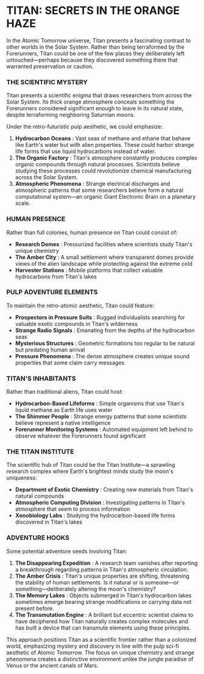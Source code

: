 # TITAN: SECRETS IN THE ORANGE HAZE

In the Atomic Tomorrow universe, Titan presents a fascinating contrast to other worlds in the Solar System. Rather than being terraformed by the Forerunners, Titan could be one of the few places they deliberately left untouched—perhaps because they discovered something there that warranted preservation or caution.

### THE SCIENTIFIC MYSTERY

Titan presents a scientific enigma that draws researchers from across the Solar System. Its thick orange atmosphere conceals something the Forerunners considered significant enough to leave in its natural state, despite terraforming neighboring Saturnian moons.

Under the retro-futuristic pulp aesthetic, we could emphasize:

1. **Hydrocarbon Oceans** : Vast seas of methane and ethane that behave like Earth's water but with alien properties. These could harbor strange life forms that use liquid hydrocarbons instead of water.
2. **The Organic Factory** : Titan's atmosphere constantly produces complex organic compounds through natural processes. Scientists believe studying these processes could revolutionize chemical manufacturing across the Solar System.
3. **Atmospheric Phenomena** : Strange electrical discharges and atmospheric patterns that some researchers believe form a natural computational system—an organic Giant Electronic Brain on a planetary scale.

### HUMAN PRESENCE

Rather than full colonies, human presence on Titan could consist of:

* **Research Domes** : Pressurized facilities where scientists study Titan's unique chemistry
* **The Amber City** : A small settlement where transparent domes provide views of the alien landscape while protecting against the extreme cold
* **Harvester Stations** : Mobile platforms that collect valuable hydrocarbons from Titan's lakes

### PULP ADVENTURE ELEMENTS

To maintain the retro-atomic aesthetic, Titan could feature:

* **Prospectors in Pressure Suits** : Rugged individualists searching for valuable exotic compounds in Titan's wilderness
* **Strange Radio Signals** : Emanating from the depths of the hydrocarbon seas
* **Mysterious Structures** : Geometric formations too regular to be natural but predating human arrival
* **Pressure Phenomena** : The dense atmosphere creates unique sound properties that some claim carry messages

### TITAN'S INHABITANTS

Rather than traditional aliens, Titan could host:

* **Hydrocarbon-Based Lifeforms** : Simple organisms that use Titan's liquid methane as Earth life uses water
* **The Shimmer People** : Strange energy patterns that some scientists believe represent a native intelligence
* **Forerunner Monitoring Systems** : Automated equipment left behind to observe whatever the Forerunners found significant

### THE TITAN INSTITUTE

The scientific hub of Titan could be the Titan Institute—a sprawling research complex where Earth's brightest minds study the moon's uniqueness:

* **Department of Exotic Chemistry** : Creating new materials from Titan's natural compounds
* **Atmospheric Computing Division** : Investigating patterns in Titan's atmosphere that seem to process information
* **Xenobiology Labs** : Studying the hydrocarbon-based life forms discovered in Titan's lakes

### ADVENTURE HOOKS

Some potential adventure seeds involving Titan:

1. **The Disappearing Expedition** : A research team vanishes after reporting a breakthrough regarding patterns in Titan's atmospheric circulation.
2. **The Amber Crisis** : Titan's unique properties are shifting, threatening the stability of human settlements. Is it natural or is someone—or something—deliberately altering the moon's chemistry?
3. **The Memory Lakes** : Objects submerged in Titan's hydrocarbon lakes sometimes emerge bearing strange modifications or carrying data not present before.
4. **The Transmutation Engine** : A brilliant but eccentric scientist claims to have deciphered how Titan naturally creates complex molecules and has built a device that can transmute elements using these principles.

This approach positions Titan as a scientific frontier rather than a colonized world, emphasizing mystery and discovery in line with the pulp sci-fi aesthetic of Atomic Tomorrow. The focus on unique chemistry and strange phenomena creates a distinctive environment unlike the jungle paradise of Venus or the ancient canals of Mars.
